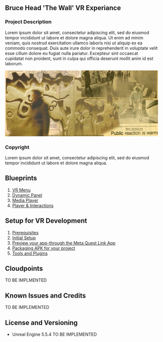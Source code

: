 ## Bruce Head 'The Wall' VR Experiance
### Project Description
Lorem ipsum dolor sit amet, consectetur adipiscing elit, sed do eiusmod tempor incididunt ut labore et dolore magna aliqua. Ut enim ad minim veniam, quis nostrud exercitation ullamco laboris nisi ut aliquip ex ea commodo consequat. Duis aute irure dolor in reprehenderit in voluptate velit esse cillum dolore eu fugiat nulla pariatur. Excepteur sint occaecat cupidatat non proident, sunt in culpa qui officia deserunt mollit anim id est laborum.

![](https://github.com/fish8148/VRexperiance/blob/main/wiki-files/IMG_1708.jpg)


### Copyright
Lorem ipsum dolor sit amet, consectetur adipiscing elit, sed do eiusmod tempor incididunt ut labore et dolore magna aliqua. 

## Blueprints
1. [VR Menu](https://github.com/fish8148/VRexperiance/wiki/Blueprints#vr-menu---in-game-menu-for-vr-game-modes)
2. [Dynamic Panel](https://github.com/fish8148/VRexperiance/wiki/Blueprints#dynamic-panel----panel-that-can-display-slides-of-content)
3. [Media Player](https://github.com/fish8148/VRexperiance/wiki/Blueprints#media-player---blueprints-that-enable-video--audio-playback)
4. [Player & Interactions](https://github.com/fish8148/VRexperiance/wiki/Blueprints#player--interactions---the-blueprints-that-enable-player-controls-and-interactions)

## Setup for VR Development
1. [Prerequisites](https://github.com/fish8148/VRexperiance/wiki/Setup-for-VR-Development-(Meta-Quest)#prerequisites)
2. [Initial Setup](https://github.com/fish8148/VRexperiance/wiki/Setup-for-VR-Development-(Meta-Quest)#initial-setup)
3. [Preview your app-through the Meta Quest Link App](https://github.com/fish8148/VRexperiance/wiki/Setup-for-VR-Development-(Meta-Quest)#preview-your-app-through-the-meta-quest-link-app)
4. [Packaging APK for your project](https://github.com/fish8148/VRexperiance/wiki/Setup-for-VR-Development-(Meta-Quest)#packaging-apk-for-your-project)
5. [Tools and Plugins](https://github.com/fish8148/VRexperiance/wiki/Tools-and-Plugins)


## Cloudpoints
TO BE IMPLMENTED

## Known Issues and Credits
TO BE IMPLEMENTED

## License and Versioning
- Unreal Engine 5.5.4
TO BE IMPLEMENTED
